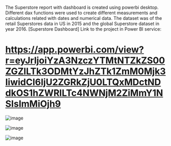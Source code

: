 The Superstore report with dashboard is created using powerbi desktop. Different dax functions were used to create different measurements and calculations related with dates and numerical data. The dataset was of the retail Superstores data in US in 2015 and the global Superstore dataset in year 2016. 
<a name="Superstore Dashboard"></a>
[Superstore Dashboard]
Link to the project in Power BI service: 
# https://app.powerbi.com/view?r=eyJrIjoiYzA3NzczYTMtNTZkZS00ZGZlLTk3ODMtYzJhZTk1ZmM0Mjk3IiwidCI6IjU2ZGRkZjU0LTQxMDctNDdkOS1hZWRlLTc4NWNjM2ZiMmY1NSIsImMiOjh9

![image](https://github.com/DileshworiJ/Superstore-Dashboard-powerbi/assets/71243817/8959c82d-7374-425f-a3e0-d69b3ef612e5)

![image](https://github.com/DileshworiJ/Superstore-Dashboard-powerbi/assets/71243817/981f3707-0bba-4c63-aec7-90f4efc31976)

![image](https://github.com/DileshworiJ/Superstore-Dashboard-powerbi/assets/71243817/67220ef7-8606-4d57-9e27-464a3cc434e5)

